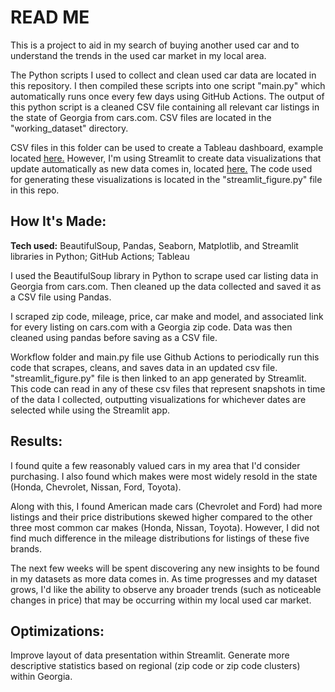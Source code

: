 # READ ME

This is a project to aid in my search of buying another used car and to understand the trends in the used car market in my local area. 

The Python scripts I used to collect and clean used car data are located in this repository. I then compiled these scripts into one script "main.py" which automatically runs once every few days using GitHub Actions. The output of this python script is a cleaned CSV file containing all relevant car listings in the state of Georgia from cars.com. CSV files are located in the "working_dataset" directory.

CSV files in this folder can be used to create a Tableau dashboard, example located <a href="https://public.tableau.com/app/profile/sethmerck/viz/GeorgiaUsedCarData/Dashboard1">here.</a> However, I'm using Streamlit to create data visualizations that update automatically as new data comes in, located <a href="https://carsga.streamlit.app/">here.</a> The code used for generating these visualizations is located in the "streamlit_figure.py" file in this repo.

## How It's Made: 

**Tech used:** BeautifulSoup, Pandas, Seaborn, Matplotlib, and Streamlit libraries in Python; GitHub Actions; Tableau

I used the BeautifulSoup library in Python to scrape used car listing data in Georgia from cars.com. Then cleaned up the data collected and saved it as a CSV file using Pandas.

I scraped zip code, mileage, price, car make and model, and associated link for every listing on cars.com with a Georgia zip code. Data was then cleaned using pandas before saving as a CSV file.

Workflow folder and main.py file use Github Actions to periodically run this code that scrapes, cleans, and saves data in an updated csv file. "streamlit_figure.py" file is then linked to an app generated by Streamlit. This code can read in any of these csv files that represent snapshots in time of the data I collected, outputting visualizations for whichever dates are selected while using the Streamlit app.

## Results:

I found quite a few reasonably valued cars in my area that I'd consider purchasing. I also found which makes were most widely resold in the state (Honda, Chevrolet, Nissan, Ford, Toyota). 

Along with this, I found American made cars (Chevrolet and Ford) had more listings and their price distributions skewed higher compared to the other three most common car makes (Honda, Nissan, Toyota). However, I did not find much difference in the mileage distributions for listings of these five brands. 

The next few weeks will be spent discovering any new insights to be found in my datasets as more data comes in. As time progresses and my dataset grows, I'd like the ability to observe any broader trends (such as noticeable changes in price) that may be occurring within my local used car market.

## Optimizations:

Improve layout of data presentation within Streamlit. Generate more descriptive statistics based on regional (zip code or zip code clusters) within Georgia.
